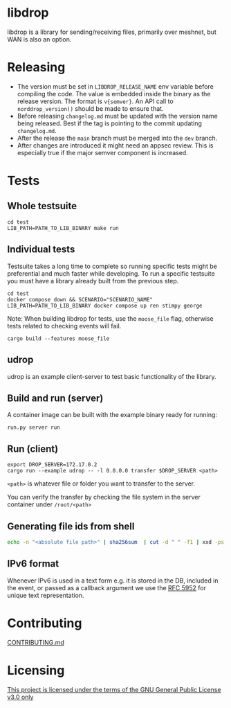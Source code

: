 # libdrop
libdrop is a library for sending/receiving files, primarily over meshnet, but
WAN is also an option.

# Releasing
- The version must be set in `LIBDROP_RELEASE_NAME` env variable before compiling the code. The value is embedded inside the binary as the release
version. The format is `v{semver}`. An API call to `norddrop_version()` should be made to ensure that.
- Before releasing `changelog.md` must be updated with the version name being released. Best if the tag is pointing to the commit updating `changelog.md`.
- After the release the `main` branch must be merged into the `dev` branch.
- After changes are introduced it might need an appsec review. This is especially true if the major semver component is increased.

# Tests
## Whole testsuite
```
cd test
LIB_PATH=PATH_TO_LIB_BINARY make run
```

## Individual tests
Testsuite takes a long time to complete so running specific tests might be preferential and much faster while developing. To run a specific testsuite you must have a library already built from the previous step.
```
cd test
docker compose down && SCENARIO="SCENARIO_NAME" LIB_PATH=PATH_TO_LIB_BINARY docker compose up ren stimpy george
```
Note: When building libdrop for tests, use the `moose_file` flag, otherwise tests related to checking events will fail.
```
cargo build --features moose_file
```

## udrop

udrop is an example client-server to test basic functionality of the library.

## Build and run (server)
A container image can be built with the example binary ready for running:
```
run.py server run
```

## Run (client)
```
export DROP_SERVER=172.17.0.2
cargo run --example udrop -- -l 0.0.0.0 transfer $DROP_SERVER <path>
```

`<path>` is whatever file or folder you want to transfer to the server.

You can verify the transfer by checking the file system in the server container under `/root/<path>`

## Generating file ids from shell
```bash
echo -n "<absolute file path>" | sha256sum  | cut -d " " -f1 | xxd -ps -r | basenc --base64url | tr -d '='
```

## IPv6 format
Whenever IPv6 is used in a text form e.g. it is stored in the DB, included in the event, or passed as a callback argument we use the [RFC 5952](https://tools.ietf.org/html/rfc5952) for unique text representation.

# Contributing
[CONTRIBUTING.md](CONTRIBUTING.md)

# Licensing
[This project is licensed under the terms of the GNU General Public License v3.0 only](LICENSE)
